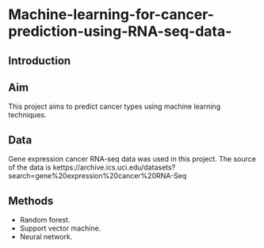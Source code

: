 # Machine-learning-for-cancer-prediction-using-RNA-seq-data-

## Introduction

## Aim
This project aims to predict cancer types using machine learning techniques.

## Data
Gene expression cancer RNA-seq data was used in this project. The source of the data is kettps://archive.ics.uci.edu/datasets?search=gene%20expression%20cancer%20RNA-Seq

## Methods
- Random forest.
- Support vector machine.
- Neural network.
